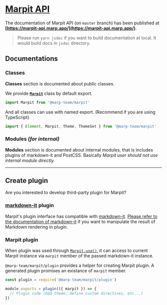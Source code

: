 # [Marpit API](https://marpit-api.marp.app/)

The documentation of Marpit API (on `master` branch) has been published at **[https://marpit-api.marp.app/](https://marpit-api.marp.app/)**.

> Please run `yarn jsdoc` if you want to build documentation at local. It would build docs in `jsdoc` directory.

## Documentations

### Classes

**Classes** section is documented about public classes.

We provide **[`Marpit`](Marpit.html)** class by default export.

```javascript
import Marpit from '@marp-team/marpit'
```

And all classes can use with named export. (Recommend if you are using TypeScript)

```javascript
import { Element, Marpit, Theme, ThemeSet } from '@marp-team/marpit'
```

### Modules _(for internal)_

**Modules** section is documented about internal modules, that is includes plugins of markdown-it and PostCSS. Basically _Marpit user should not use internal module directly._

---

## Create plugin

Are you interested to develop third-party plugin for Marpit?

### [markdown-it](https://github.com/markdown-it/markdown-it) plugin

Marpit's plugin interface has compatible with [markdown-it](https://github.com/markdown-it/markdown-it). [Please refer to the documentation of markdown-it](https://github.com/markdown-it/markdown-it/blob/master/docs/architecture.md) if you want to manipulate the result of Markdown rendering in plugin.

### Marpit plugin

When plugin was used through [`Marpit.use()`](Marpit.html#use), it can access to current Marpit instance via `marpit` member of the passed markdown-it instance.

`@marp-team/marpit/plugin` provides a helper for creating Marpit plugin. A generated plugin promises an existance of `marpit` member.

```javascript
const plugin = require('@marp-team/marpit/plugin')

module.exports = plugin(({ marpit }) => {
  // Plugin code (Add theme, define custom directives, etc...)
})
```
